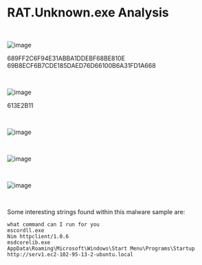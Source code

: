 # RAT.Unknown.exe Analysis


<br>

![image](https://github.com/VenusChhantel/TCM-PMAT-Learnings/assets/122972953/7622d291-409b-471a-9a08-5b4b1c7fd7d6)

689FF2C6F94E31ABBA1DDEBF68BE810E
69B8ECF6B7CDE185DAED76D66100B6A31FD1A668

<br>

![image](https://github.com/VenusChhantel/TCM-PMAT-Learnings/assets/122972953/684f7a75-3a33-46ea-8ccd-29a9ac7aa9f8)

613E2B11

<br>

![image](https://github.com/VenusChhantel/TCM-PMAT-Learnings/assets/122972953/5df7a31f-a5f0-43e5-9e60-1c2ce7b17efb)

<br>

![image](https://github.com/VenusChhantel/TCM-PMAT-Learnings/assets/122972953/271c1941-66c2-4a79-becb-bad7a6d0ae3c)

<br>

![image](https://github.com/VenusChhantel/TCM-PMAT-Learnings/assets/122972953/cd545358-af28-4533-b1e7-a36bed269ce5)

<br>

Some interesting strings found within this malware sample are:
<br>

    what command can I run for you
    mscordll.exe
    Nim httpclient/1.0.6
    msdcorelib.exe
    AppData\Roaming\Microsoft\Windows\Start Menu\Programs\Startup
    http://serv1.ec2-102-95-13-2-ubuntu.local


<br>


<br>
